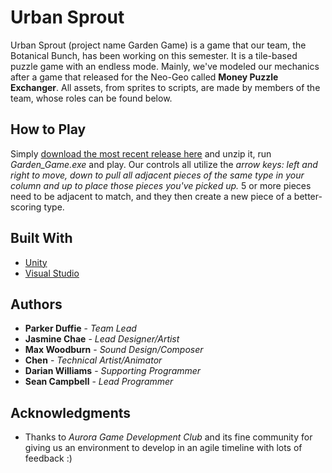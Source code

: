 # Urban Sprout

Urban Sprout (project name Garden Game) is a game that our team, the Botanical Bunch, has been working on this semester. It is a tile-based
puzzle game with an endless mode. Mainly, we've modeled our mechanics after a game that released for the Neo-Geo called **Money Puzzle Exchanger**.
All assets, from sprites to scripts, are made by members of the team, whose roles can be found below.

## How to Play
Simply [download the most recent release here](https://github.com/SeanCampbell255/Garden_Game/releases) and unzip it, run *Garden_Game.exe* and play.
Our controls all utilize the *arrow keys: left and right to move, down to pull all adjacent pieces of the same type in your column and up to 
place those pieces you've picked up.* 5 or more pieces need to be adjacent to match, and they then create a new piece of a better-scoring type.


## Built With

* [Unity](https://unity.com/)
* [Visual Studio](https://visualstudio.microsoft.com/)

## Authors

* **Parker Duffie** - *Team Lead*
* **Jasmine Chae** - *Lead Designer/Artist*
* **Max Woodburn** - *Sound Design/Composer*
* **Chen** - *Technical Artist/Animator*
* **Darian Williams** - *Supporting Programmer*
* **Sean Campbell** - *Lead Programmer*

## Acknowledgments

* Thanks to *Aurora Game Development Club* and its fine community for giving us an environment to develop in an agile timeline with lots of feedback :)
